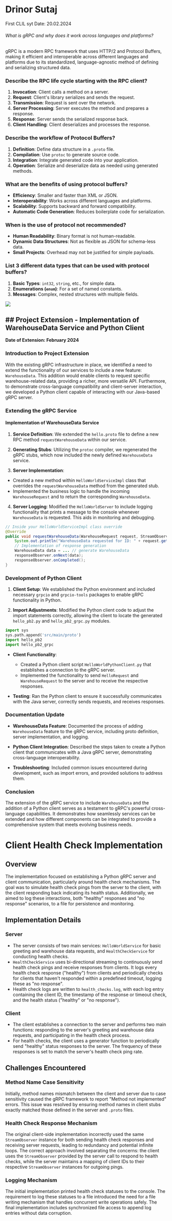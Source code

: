 # Drinor Sutaj

First CLIL syt
Date: 20.02.2024

###### What is gRPC and why does it work across languages and platforms?

gRPC is a modern RPC framework that uses HTTP/2 and Protocol Buffers, making it efficient and interoperable across different languages and platforms due to its standardized, language-agnostic method of defining and serializing structured data.

### Describe the RPC life cycle starting with the RPC client?

1. **Invocation**: Client calls a method on a server.
2. **Request**: Client's library serializes and sends the request.
3. **Transmission**: Request is sent over the network.
4. **Server Processing**: Server executes the method and prepares a response.
5. **Response**: Server sends the serialized response back.
6. **Client Handling**: Client deserializes and processes the response.

### Describe the workflow of Protocol Buffers?

1. **Definition**: Define data structure in a `.proto` file.
2. **Compilation**: Use `protoc` to generate source code.
3. **Integration**: Integrate generated code into your application.
4. **Operation**: Serialize and deserialize data as needed using generated methods.

### What are the benefits of using protocol buffers?

- **Efficiency**: Smaller and faster than XML or JSON.
- **Interoperability**: Works across different languages and platforms.
- **Scalability**: Supports backward and forward compatibility.
- **Automatic Code Generation**: Reduces boilerplate code for serialization.

### When is the use of protocol not recommended?

- **Human Readability**: Binary format is not human-readable.
- **Dynamic Data Structures**: Not as flexible as JSON for schema-less data.
- **Small Projects**: Overhead may not be justified for simple payloads.

### List 3 different data types that can be used with protocol buffers?

1. **Basic Types**: `int32`, `string`, etc., for simple data.
2. **Enumerations (`enum`)**: For a set of named constants.
3. **Messages**: Complex, nested structures with multiple fields.

![](file://C:\Users\drino\AppData\Roaming\marktext\images\2024-02-20-17-15-42-image.png?msec=1710854959142)

## ## Project Extension - Implementation of WarehouseData Service and Python Client

**Date of Extension: February 2024**

### Introduction to Project Extension

With the existing gRPC infrastructure in place, we identified a need to extend the functionality of our services to include a new feature: `WarehouseData`. This addition would enable clients to request specific warehouse-related data, providing a richer, more versatile API. Furthermore, to demonstrate cross-language compatibility and client-server interaction, we developed a Python client capable of interacting with our Java-based gRPC server.

### Extending the gRPC Service

#### Implementation of WarehouseData Service

1. **Service Definition**: We extended the `hello.proto` file to define a new RPC method `requestWarehouseData` within our service.
  
2. **Generating Stubs**: Utilizing the `protoc` compiler, we regenerated the gRPC stubs, which now included the newly defined `WarehouseData` service.
  
3. **Server Implementation**:
  
  - Created a new method within `HelloWorldServiceImpl` class that overrides the `requestWarehouseData` method from the generated stub.
  - Implemented the business logic to handle the incoming `WarehouseRequest` and to return the corresponding `WarehouseData`.
4. **Server Logging**: Modified the `HelloWorldServer` to include logging functionality that prints a message to the console whenever `WarehouseData` is requested. This aids in monitoring and debugging.
  
  ```java
  // Inside your HelloWorldServiceImpl class override
  @Override
  public void requestWarehouseData(WarehouseRequest request, StreamObserver<WarehouseData> responseObserver) {
      System.out.println("WarehouseData requested for ID: " + request.getWarehouseID());
      // Implementation of response generation
      WarehouseData data = ... // generate WarehouseData
      responseObserver.onNext(data);
      responseObserver.onCompleted();
  }
  ```
  
  ### Development of Python Client
  
  1. **Client Setup**: We established the Python environment and included necessary `grpcio` and `grpcio-tools` packages to enable gRPC functionality in Python.
    
  2. **Import Adjustments**: Modified the Python client code to adjust the import statements correctly, allowing the client to locate the generated `hello_pb2.py` and `hello_pb2_grpc.py` modules.
    

```python
import sys
sys.path.append('src/main/proto')
import hello_pb2
import hello_pb2_grpc
```

- **Client Functionality**:
  
  - Created a Python client script `HelloWorldPythonClient.py` that establishes a connection to the gRPC server.
  - Implemented the functionality to send `HelloRequest` and `WarehouseRequest` to the server and to receive the respective responses.
- **Testing**: Ran the Python client to ensure it successfully communicates with the Java server, correctly sends requests, and receives responses.
  

### Documentation Update

- **WarehouseData Feature**: Documented the process of adding `WarehouseData` feature to the gRPC service, including proto definition, server implementation, and logging.
  
- **Python Client Integration**: Described the steps taken to create a Python client that communicates with a Java gRPC server, demonstrating cross-language interoperability.
  
- **Troubleshooting**: Included common issues encountered during development, such as import errors, and provided solutions to address them.
  

### Conclusion

The extension of the gRPC service to include `WarehouseData` and the addition of a Python client serves as a testament to gRPC's powerful cross-language capabilities. It demonstrates how seamlessly services can be extended and how different components can be integrated to provide a comprehensive system that meets evolving business needs.

# Client Health Check Implementation

## Overview

The implementation focused on establishing a Python gRPC server and client communication, particularly around health check mechanisms. The goal was to simulate health check pings from the server to the client, with the client responding back indicating its health status. Additionally, we aimed to log these interactions, both "healthy" responses and "no response" scenarios, to a file for persistence and monitoring.

## Implementation Details

### Server

- The server consists of two main services: `HelloWorldService` for basic greeting and warehouse data requests, and `HealthCheckService` for conducting health checks.
- `HealthCheckService` uses bi-directional streaming to continuously send health check pings and receive responses from clients. It logs every health check response ("healthy") from clients and periodically checks for clients that haven't responded within a predefined timeout, logging these as "no response".
- Health check logs are written to `health_checks.log`, with each log entry containing the client ID, the timestamp of the response or timeout check, and the health status ("healthy" or "no response").

### Client

- The client establishes a connection to the server and performs two main functions: responding to the server's greeting and warehouse data requests, and participating in the health check process.
- For health checks, the client uses a generator function to periodically send "healthy" status responses to the server. The frequency of these responses is set to match the server's health check ping rate.

## Challenges Encountered

### Method Name Case Sensitivity

Initially, method names mismatch between the client and server due to case sensitivity caused the gRPC framework to report "Method not implemented" errors. This issue was resolved by ensuring method names in client stubs exactly matched those defined in the server and `.proto` files.

### Health Check Response Mechanism

The original client-side implementation incorrectly used the same `StreamObserver` instance for both sending health check responses and receiving server requests, leading to redundancy and potential infinite loops. The correct approach involved separating the concerns: the client uses the `StreamObserver` provided by the server call to respond to health checks, while the server maintains a mapping of client IDs to their respective `StreamObserver` instances for outgoing pings.

### Logging Mechanism

The initial implementation printed health check statuses to the console. The requirement to log these statuses to a file introduced the need for a file writing mechanism that handles concurrent write operations safely. The final implementation includes synchronized file access to append log entries without data corruption.
